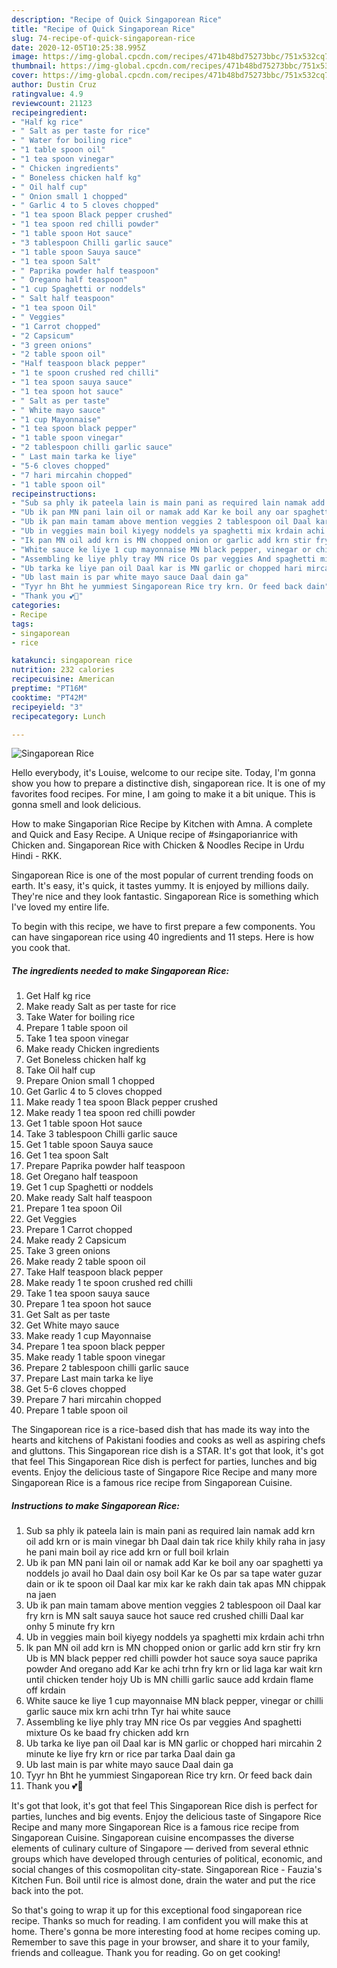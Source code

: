```yaml
---
description: "Recipe of Quick Singaporean Rice"
title: "Recipe of Quick Singaporean Rice"
slug: 74-recipe-of-quick-singaporean-rice
date: 2020-12-05T10:25:38.995Z
image: https://img-global.cpcdn.com/recipes/471b48bd75273bbc/751x532cq70/singaporean-rice-recipe-main-photo.jpg
thumbnail: https://img-global.cpcdn.com/recipes/471b48bd75273bbc/751x532cq70/singaporean-rice-recipe-main-photo.jpg
cover: https://img-global.cpcdn.com/recipes/471b48bd75273bbc/751x532cq70/singaporean-rice-recipe-main-photo.jpg
author: Dustin Cruz
ratingvalue: 4.9
reviewcount: 21123
recipeingredient:
- "Half kg rice"
- " Salt as per taste for rice"
- " Water for boiling rice"
- "1 table spoon oil"
- "1 tea spoon vinegar"
- " Chicken ingredients"
- " Boneless chicken half kg"
- " Oil half cup"
- " Onion small 1 chopped"
- " Garlic 4 to 5 cloves chopped"
- "1 tea spoon Black pepper crushed"
- "1 tea spoon red chilli powder"
- "1 table spoon Hot sauce"
- "3 tablespoon Chilli garlic sauce"
- "1 table spoon Sauya sauce"
- "1 tea spoon Salt"
- " Paprika powder half teaspoon"
- " Oregano half teaspoon"
- "1 cup Spaghetti or noddels"
- " Salt half teaspoon"
- "1 tea spoon Oil"
- " Veggies"
- "1 Carrot chopped"
- "2 Capsicum"
- "3 green onions"
- "2 table spoon oil"
- "Half teaspoon black pepper"
- "1 te spoon crushed red chilli"
- "1 tea spoon sauya sauce"
- "1 tea spoon hot sauce"
- " Salt as per taste"
- " White mayo sauce"
- "1 cup Mayonnaise"
- "1 tea spoon black pepper"
- "1 table spoon vinegar"
- "2 tablespoon chilli garlic sauce"
- " Last main tarka ke liye"
- "5-6 cloves chopped"
- "7 hari mircahin chopped"
- "1 table spoon oil"
recipeinstructions:
- "Sub sa phly ik pateela lain is main pani as required lain namak add krn oil add krn or is main vinegar bh Daal dain tak rice khily khily raha in jasy he pani main boil ay rice add krn or full boil krlain"
- "Ub ik pan MN pani lain oil or namak add Kar ke boil any oar spaghetti ya noddels jo avail ho Daal dain osy boil Kar ke Os par sa tape water guzar dain or ik te spoon oil Daal kar mix kar ke rakh dain tak apas MN chippak na jaen"
- "Ub ik pan main tamam above mention veggies 2 tablespoon oil Daal kar fry krn is MN salt sauya sauce hot sauce red crushed chilli Daal kar onhy 5 minute fry krn"
- "Ub in veggies main boil kiyegy noddels ya spaghetti mix krdain achi trhn"
- "Ik pan MN oil add krn is MN chopped onion or garlic add krn stir fry krn Ub is MN black pepper red chilli powder hot sauce soya sauce paprika powder And oregano add Kar ke achi trhn fry krn or lid laga kar wait krn until chicken tender hojy Ub is MN chilli garlic sauce add krdain flame off krdain"
- "White sauce ke liye 1 cup mayonnaise MN black pepper, vinegar or chilli garlic sauce mix krn achi trhn Tyr hai white sauce"
- "Assembling ke liye phly tray MN rice Os par veggies And spaghetti mixture Os ke baad fry chicken add krn"
- "Ub tarka ke liye pan oil Daal kar is MN garlic or chopped hari mircahin 2 minute ke liye fry krn or rice par tarka Daal dain ga"
- "Ub last main is par white mayo sauce Daal dain ga"
- "Tyyr hn Bht he yummiest Singaporean Rice try krn. Or feed back dain"
- "Thank you 💕🙂"
categories:
- Recipe
tags:
- singaporean
- rice

katakunci: singaporean rice 
nutrition: 232 calories
recipecuisine: American
preptime: "PT16M"
cooktime: "PT42M"
recipeyield: "3"
recipecategory: Lunch

---
```



![Singaporean Rice](https://img-global.cpcdn.com/recipes/471b48bd75273bbc/751x532cq70/singaporean-rice-recipe-main-photo.jpg)

Hello everybody, it's Louise, welcome to our recipe site. Today, I'm gonna show you how to prepare a distinctive dish, singaporean rice. It is one of my favorites food recipes. For mine, I am going to make it a bit unique. This is gonna smell and look delicious.

How to make Singaporian Rice Recipe by Kitchen with Amna. A complete and Quick and Easy Recipe. A Unique recipe of #singaporianrice with Chicken and. Singaporean Rice with Chicken &amp; Noodles Recipe in Urdu Hindi - RKK.

Singaporean Rice is one of the most popular of current trending foods on earth. It's easy, it's quick, it tastes yummy. It is enjoyed by millions daily. They're nice and they look fantastic. Singaporean Rice is something which I've loved my entire life.


To begin with this recipe, we have to first prepare a few components. You can have singaporean rice using 40 ingredients and 11 steps. Here is how you cook that.

<!--inarticleads1-->

##### The ingredients needed to make Singaporean Rice:

1. Get Half kg rice
1. Make ready  Salt as per taste for rice
1. Take  Water for boiling rice
1. Prepare 1 table spoon oil
1. Take 1 tea spoon vinegar
1. Make ready  Chicken ingredients
1. Get  Boneless chicken half kg
1. Take  Oil half cup
1. Prepare  Onion small 1 chopped
1. Get  Garlic 4 to 5 cloves chopped
1. Make ready 1 tea spoon Black pepper crushed
1. Make ready 1 tea spoon red chilli powder
1. Get 1 table spoon Hot sauce
1. Take 3 tablespoon Chilli garlic sauce
1. Get 1 table spoon Sauya sauce
1. Get 1 tea spoon Salt
1. Prepare  Paprika powder half teaspoon
1. Get  Oregano half teaspoon
1. Get 1 cup Spaghetti or noddels
1. Make ready  Salt half teaspoon
1. Prepare 1 tea spoon Oil
1. Get  Veggies
1. Prepare 1 Carrot chopped
1. Make ready 2 Capsicum
1. Take 3 green onions
1. Make ready 2 table spoon oil
1. Take Half teaspoon black pepper
1. Make ready 1 te spoon crushed red chilli
1. Take 1 tea spoon sauya sauce
1. Prepare 1 tea spoon hot sauce
1. Get  Salt as per taste
1. Get  White mayo sauce
1. Make ready 1 cup Mayonnaise
1. Prepare 1 tea spoon black pepper
1. Make ready 1 table spoon vinegar
1. Prepare 2 tablespoon chilli garlic sauce
1. Prepare  Last main tarka ke liye
1. Get 5-6 cloves chopped
1. Prepare 7 hari mircahin chopped
1. Prepare 1 table spoon oil


The Singaporean rice is a rice-based dish that has made its way into the hearts and kitchens of Pakistani foodies and cooks as well as aspiring chefs and gluttons. This Singaporean rice dish is a STAR. It&#39;s got that look, it&#39;s got that feel This Singaporean Rice dish is perfect for parties, lunches and big events. Enjoy the delicious taste of Singapore Rice Recipe and many more Singaporean Rice is a famous rice recipe from Singaporean Cuisine. 

<!--inarticleads2-->

##### Instructions to make Singaporean Rice:

1. Sub sa phly ik pateela lain is main pani as required lain namak add krn oil add krn or is main vinegar bh Daal dain tak rice khily khily raha in jasy he pani main boil ay rice add krn or full boil krlain
1. Ub ik pan MN pani lain oil or namak add Kar ke boil any oar spaghetti ya noddels jo avail ho Daal dain osy boil Kar ke Os par sa tape water guzar dain or ik te spoon oil Daal kar mix kar ke rakh dain tak apas MN chippak na jaen
1. Ub ik pan main tamam above mention veggies 2 tablespoon oil Daal kar fry krn is MN salt sauya sauce hot sauce red crushed chilli Daal kar onhy 5 minute fry krn
1. Ub in veggies main boil kiyegy noddels ya spaghetti mix krdain achi trhn
1. Ik pan MN oil add krn is MN chopped onion or garlic add krn stir fry krn Ub is MN black pepper red chilli powder hot sauce soya sauce paprika powder And oregano add Kar ke achi trhn fry krn or lid laga kar wait krn until chicken tender hojy Ub is MN chilli garlic sauce add krdain flame off krdain
1. White sauce ke liye 1 cup mayonnaise MN black pepper, vinegar or chilli garlic sauce mix krn achi trhn Tyr hai white sauce
1. Assembling ke liye phly tray MN rice Os par veggies And spaghetti mixture Os ke baad fry chicken add krn
1. Ub tarka ke liye pan oil Daal kar is MN garlic or chopped hari mircahin 2 minute ke liye fry krn or rice par tarka Daal dain ga
1. Ub last main is par white mayo sauce Daal dain ga
1. Tyyr hn Bht he yummiest Singaporean Rice try krn. Or feed back dain
1. Thank you 💕🙂


It&#39;s got that look, it&#39;s got that feel This Singaporean Rice dish is perfect for parties, lunches and big events. Enjoy the delicious taste of Singapore Rice Recipe and many more Singaporean Rice is a famous rice recipe from Singaporean Cuisine. Singaporean cuisine encompasses the diverse elements of culinary culture of Singapore — derived from several ethnic groups which have developed through centuries of political, economic, and social changes of this cosmopolitan city-state. Singaporean Rice - Fauzia&#39;s Kitchen Fun. Boil until rice is almost done, drain the water and put the rice back into the pot. 

So that's going to wrap it up for this exceptional food singaporean rice recipe. Thanks so much for reading. I am confident you will make this at home. There's gonna be more interesting food at home recipes coming up. Remember to save this page in your browser, and share it to your family, friends and colleague. Thank you for reading. Go on get cooking!
